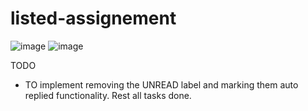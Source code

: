 ﻿# listed-assignement
![image](https://user-images.githubusercontent.com/32292295/220283583-8ec3dfaa-ada1-4448-8327-c21ceb08add1.png)
![image](https://user-images.githubusercontent.com/32292295/220283665-1ebde25d-f5d5-4652-80dc-b6dcb8bfe5f1.png)

TODO
- TO implement removing the UNREAD label and marking them auto replied functionality. Rest all tasks done.